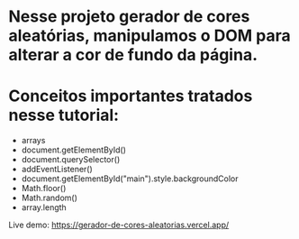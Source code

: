 # Nesse projeto gerador de cores aleatórias, manipulamos o DOM para alterar a cor de fundo da página.

# Conceitos importantes tratados nesse tutorial:

- arrays
- document.getElementById()
- document.querySelector()
- addEventListener()
- document.getElementById("main").style.backgroundColor
- Math.floor()
- Math.random()
- array.length

Live demo: https://gerador-de-cores-aleatorias.vercel.app/
